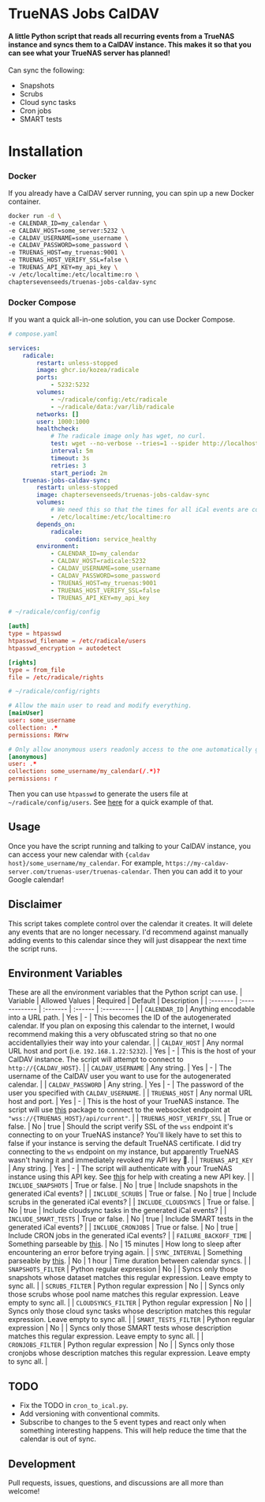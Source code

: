 # TrueNAS Jobs CalDAV

#### A little Python script that reads all recurring events from a TrueNAS instance and syncs them to a CalDAV instance. This makes it so that you can see what your TrueNAS server has planned!

Can sync the following:

-   Snapshots
-   Scrubs
-   Cloud sync tasks
-   Cron jobs
-   SMART tests

# Installation

### Docker

If you already have a CalDAV server running, you can spin up a new Docker container.

```sh
docker run -d \
-e CALENDAR_ID=my_calendar \
-e CALDAV_HOST=some_server:5232 \
-e CALDAV_USERNAME=some_username \
-e CALDAV_PASSWORD=some_password \
-e TRUENAS_HOST=my_truenas:9001 \
-e TRUENAS_HOST_VERIFY_SSL=false \
-e TRUENAS_API_KEY=my_api_key \
-v /etc/localtime:/etc/localtime:ro \
chaptersevenseeds/truenas-jobs-caldav-sync
```

### Docker Compose

If you want a quick all-in-one solution, you can use Docker Compose.

```yaml
# compose.yaml

services:
    radicale:
        restart: unless-stopped
        image: ghcr.io/kozea/radicale
        ports:
            - 5232:5232
        volumes:
            - ~/radicale/config:/etc/radicale
            - ~/radicale/data:/var/lib/radicale
        networks: []
        user: 1000:1000
        healthcheck:
            # The radicale image only has wget, no curl.
            test: wget --no-verbose --tries=1 --spider http://localhost:5232 || exit 1
            interval: 5m
            timeout: 3s
            retries: 3
            start_period: 2m
    truenas-jobs-caldav-sync:
        restart: unless-stopped
        image: chaptersevenseeds/truenas-jobs-caldav-sync
        volumes:
            # We need this so that the times for all iCal events are correct (assuming the machine running this script will have the same timezone as your TrueNAS machine).
            - /etc/localtime:/etc/localtime:ro
        depends_on:
            radicale:
                condition: service_healthy
        environment:
            - CALENDAR_ID=my_calendar
            - CALDAV_HOST=radicale:5232
            - CALDAV_USERNAME=some_username
            - CALDAV_PASSWORD=some_password
            - TRUENAS_HOST=my_truenas:9001
            - TRUENAS_HOST_VERIFY_SSL=false
            - TRUENAS_API_KEY=my_api_key
```

```conf
# ~/radicale/config/config

[auth]
type = htpasswd
htpasswd_filename = /etc/radicale/users
htpasswd_encryption = autodetect

[rights]
type = from_file
file = /etc/radicale/rights
```

```conf
# ~/radicale/config/rights

# Allow the main user to read and modify everything.
[mainUser]
user: some_username
collection: .*
permissions: RWrw

# Only allow anonymous users readonly access to the one automatically generated calendar.
[anonymous]
user: .*
collection: some_username/my_calendar(/.*)?
permissions: r
```

Then you can use `htpasswd` to generate the users file at `~/radicale/config/users`. See [here](https://radicale.org/v3.html#authentication) for a quick example of that.

## Usage

Once you have the script running and talking to your CalDAV instance, you can access your new calendar with `{caldav host}/some_username/my_calendar`. For example, `https://my-caldav-server.com/truenas-user/truenas-calendar`. Then you can add it to your Google calendar!

## Disclaimer

This script takes complete control over the calendar it creates. It will delete any events that are no longer necessary. I'd recommend against manually adding events to this calendar since they will just disappear the next time the script runs.

## Environment Variables

These are all the environment variables that the Python script can use.
| Variable | Allowed Values | Required | Default | Description |
| :------- | :------------- | :------- | :------ | :---------- |
| `CALENDAR_ID` | Anything encodable into a URL path. | Yes | - | This becomes the ID of the autogenerated calendar. If you plan on exposing this calendar to the internet, I would recommend making this a very obfuscated string so that no one accidentallyies their way into your calendar. |
| `CALDAV_HOST` | Any normal URL host and port (i.e. `192.168.1.22:5232`). | Yes | - | This is the host of your CalDAV instance. The script will attempt to connect to `http://{CALDAV_HOST}`. |
| `CALDAV_USERNAME` | Any string. | Yes | - | The username of the CalDAV user you want to use for the autogenerated calendar. |
| `CALDAV_PASSWORD` | Any string. | Yes | - | The password of the user you specified with `CALDAV_USERNAME`. |
| `TRUENAS_HOST` | Any normal URL host and port. | Yes | - | This is the host of your TrueNAS instance. The script will use [this](https://github.com/truenas/api_client) package to connect to the websocket endpoint at `"wss://{TRUENAS_HOST}/api/current"`. |
| `TRUENAS_HOST_VERIFY_SSL` | True or false. | No | true | Should the script verify SSL of the `wss` endpoint it's connecting to on your TrueNAS instance? You'll likely have to set this to false if your instance is serving the default TrueNAS certificate. I did try connecting to the `ws` endpoint on my instance, but apparently TrueNAS wasn't having it and immediately revoked my API key 🤷. |
| `TRUENAS_API_KEY` | Any string. | Yes | - | The script will authenticate with your TrueNAS instance using this API key. See [this](https://www.truenas.com/docs/scale/scaletutorials/toptoolbar/managingapikeys/) for help with creating a new API key. |
| `INCLUDE_SNAPSHOTS` | True or false. | No | true | Include snapshots in the generated iCal events? |
| `INCLUDE_SCRUBS` | True or false. | No | true | Include scrubs in the generated iCal events? |
| `INCLUDE_CLOUDSYNCS` | True or false. | No | true | Include cloudsync tasks in the generated iCal events? |
| `INCLUDE_SMART_TESTS` | True or false. | No | true | Include SMART tests in the generated iCal events? |
| `INCLUDE_CRONJOBS` | True or false. | No | true | Include CRON jobs in the generated iCal events? |
| `FAILURE_BACKOFF_TIME` | Something parseable by [this](https://pypi.org/project/durations-nlp/). | No | 15 minutes | How long to sleep after encountering an error before trying again. |
| `SYNC_INTERVAL` | Something parseable by [this](https://pypi.org/project/durations-nlp/). | No | 1 hour | Time duration between calendar syncs. |
| `SNAPSHOTS_FILTER` | Python regular expression | No | | Syncs only those snapshots whose dataset matches this regular expression. Leave empty to sync all. |
| `SCRUBS_FILTER` | Python regular expression | No | | Syncs only those scrubs whose pool name matches this regular expression. Leave empty to sync all. |
| `CLOUDSYNCS_FILTER` | Python regular expression | No | | Syncs only those cloud sync tasks whose description matches this regular expression. Leave empty to sync all. |
| `SMART_TESTS_FILTER` | Python regular expression | No | | Syncs only those SMART tests whose description matches this regular expression. Leave empty to sync all. |
| `CRONJOBS_FILTER` | Python regular expression | No | | Syncs only those cronjobs whose description matches this regular expression. Leave empty to sync all. |

## TODO

-   Fix the TODO in `cron_to_ical.py`.
-   Add versioning with conventional commits.
-   Subscribe to changes to the 5 event types and react only when something interesting happens. This will help reduce the time that the calendar is out of sync.

## Development

Pull requests, issues, questions, and discussions are all more than welcome!
